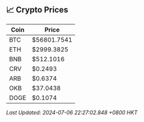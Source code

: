 ## 📈 Crypto Prices

| Coin | Price |
| ---- | ----- |
| BTC | $56801.7541 |
| ETH | $2999.3825 |
| BNB | $512.1016 |
| CRV | $0.2493 |
| ARB | $0.6374 |
| OKB | $37.0438 |
| DOGE | $0.1074 |

_Last Updated: 2024-07-06 22:27:02.848 +0800 HKT_